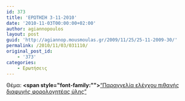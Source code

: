 ```yaml
---
id: 373
title: 'ΕΡΩΤΗΣΗ 3-11-2010'
date: '2010-11-03T00:00:00+02:00'
author: agiannopoulos
layout: post
guid: 'http://agiannop.mousmoulas.gr/2009/11/25/25-11-2009-30/'
permalink: /2010/11/03/031110/
original_post_id:
    - '373'
categories:
    - Ερωτήσεις
---
```


Θέμα: **<span style="font-family:""></span>**[“Παραγγελία ελέγχου πιθανής διαφυγής φορολογητέας ύλης” ](http://localhost:8000/wp-content/uploads/2009/11/031110_dikaiosini.pdf)